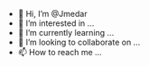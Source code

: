 - 👋 Hi, I’m @Jmedar
- 👀 I’m interested in ...
- 🌱 I’m currently learning ...
- 💞️ I’m looking to collaborate on ...
- 📫 How to reach me ...

<!---
Jmedar/Jmedar is a ✨ special ✨ repository because its `README.md` (this file) appears on your GitHub profile.
You can click the Preview link to take a look at your changes.
--->
